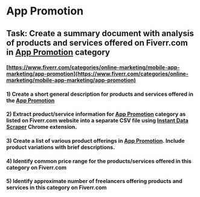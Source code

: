 # App Promotion
## Task: Create a summary document with analysis of products and services offered on Fiverr.com in [App Promotion](https://www.fiverr.com/categories/online-marketing/mobile-app-marketing/app-promotion) category
#### [https://www.fiverr.com/categories/online-marketing/mobile-app-marketing/app-promotion](https://www.fiverr.com/categories/online-marketing/mobile-app-marketing/app-promotion)
#### 1) Create a short general description for products and services offered in the [App Promotion](https://www.fiverr.com/categories/online-marketing/mobile-app-marketing/app-promotion)
#### 2) Extract product/service information for [App Promotion](https://www.fiverr.com/categories/online-marketing/mobile-app-marketing/app-promotion) category as listed on Fiverr.com website into a separate CSV file using [Instant Data Scraper](https://chrome.google.com/webstore/detail/instant-data-scraper/ofaokhiedipichpaobibbnahnkdoiiah) Chrome extension.
#### 3) Create a list of various product offerings in [App Promotion](https://www.fiverr.com/categories/online-marketing/mobile-app-marketing/app-promotion). Include product variations with brief descriptions.
#### 4) Identify common price range for the products/services offered in this category on Fiverr.com
#### 5) Identify approximate number of freelancers offering products and services in this category on Fiverr.com
